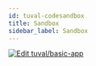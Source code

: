 ```yaml
---
id: tuval-codesandbox
title: Sandbox
sidebar_label: Sandbox
---
```


[![Edit tuval/basic-app](https://codesandbox.io/static/img/play-codesandbox.svg)](https://codesandbox.io/)


